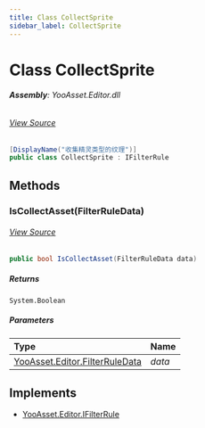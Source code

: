 ```yaml
---
title: Class CollectSprite
sidebar_label: CollectSprite
---
```

# Class CollectSprite


###### **Assembly**: YooAsset.Editor.dll
###### [View Source](https://github.com/tuyoogame/YooAsset/blob/main/Assets/YooAsset/Editor/AssetBundleCollector/DefaultFilterRule.cs#L52)
```csharp title="Declaration"
[DisplayName("收集精灵类型的纹理")]
public class CollectSprite : IFilterRule
```
## Methods
### IsCollectAsset(FilterRuleData)

###### [View Source](https://github.com/tuyoogame/YooAsset/blob/main/Assets/YooAsset/Editor/AssetBundleCollector/DefaultFilterRule.cs#L55)
```csharp title="Declaration"
public bool IsCollectAsset(FilterRuleData data)
```

##### Returns

`System.Boolean`

##### Parameters

| Type | Name |
|:--- |:--- |
| [YooAsset.Editor.FilterRuleData](../YooAsset.Editor/FilterRuleData.md) | *data* |


## Implements

* [YooAsset.Editor.IFilterRule](../YooAsset.Editor/IFilterRule.md)
